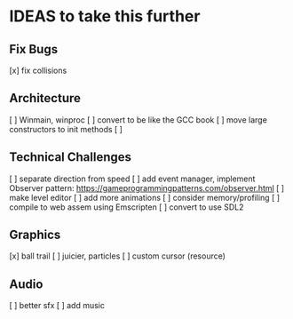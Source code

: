 # IDEAS to take this further

## Fix Bugs
[x] fix collisions

## Architecture
[ ] Winmain, winproc
[ ] convert to be like the GCC book
[ ] move large constructors to init methods
[ ] 

## Technical Challenges
[ ] separate direction from speed
[ ] add event manager, implement Observer pattern: https://gameprogrammingpatterns.com/observer.html
[ ] make level editor
[ ] add more animations
[ ] consider memory/profiling
[ ] compile to web assem using Emscripten
[ ] convert to use SDL2

## Graphics
[x] ball trail
[ ] juicier, particles
[ ] custom cursor (resource)


## Audio
[ ] better sfx
[ ] add music